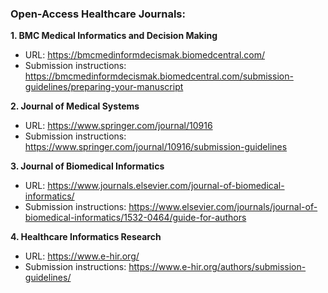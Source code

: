### Open-Access Healthcare Journals:

**1. BMC Medical Informatics and Decision Making**
  *  URL: https://bmcmedinformdecismak.biomedcentral.com/
  * Submission instructions: https://bmcmedinformdecismak.biomedcentral.com/submission-guidelines/preparing-your-manuscript

**2. Journal of Medical Systems**
   * URL: https://www.springer.com/journal/10916
   * Submission instructions: https://www.springer.com/journal/10916/submission-guidelines

**3. Journal of Biomedical Informatics**
   * URL: https://www.journals.elsevier.com/journal-of-biomedical-informatics/
   * Submission instructions: https://www.elsevier.com/journals/journal-of-biomedical-informatics/1532-0464/guide-for-authors

**4. Healthcare Informatics Research**
   * URL: https://www.e-hir.org/
   * Submission instructions: https://www.e-hir.org/authors/submission-guidelines/
